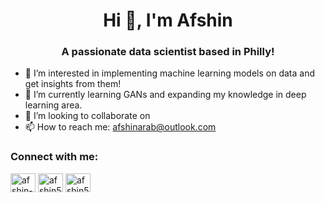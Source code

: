 <h1 align="center">Hi 👋, I'm Afshin</h1>
<h3 align="center">A passionate data scientist based in Philly!</h3>

- 👀 I’m interested in implementing machine learning models on data and get insights from them!
- 🌱 I’m currently learning GANs and expanding my knowledge in deep learning area.
- 💞️ I’m looking to collaborate on 
- 📫 How to reach me: afshinarab@outlook.com

<h3 align="left">Connect with me:</h3>
<p align="left">

<a href="https://www.linkedin.com/in/afshin-arab" target="blank"><img align="center" src="https://raw.githubusercontent.com/rahuldkjain/github-profile-readme-generator/master/src/images/icons/Social/linked-in-alt.svg" alt="afshin-arab" height="30" width="40" /></a>
<a href="https://www.instagram.com/afshin51991/" target="blank"><img align="center" src="https://raw.githubusercontent.com/rahuldkjain/github-profile-readme-generator/master/src/images/icons/Social/instagram.svg" alt="afshin51991" height="30" width="40" /></a>
<a href="https://www.instagram.com/afshin51991/" target="blank"><img align="center" src="https://raw.githubusercontent.com/rahuldkjain/github-profile-readme-generator/master/src/images/icons/Social/instagram.svg" alt="afshin51991" height="30" width="40" /></a>
</p>

<!---
afshin-arab/afshin-arab is a ✨ special ✨ repository because its `README.md` (this file) appears on your GitHub profile.
You can click the Preview link to take a look at your changes.
--->
